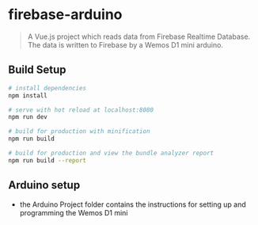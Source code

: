 # firebase-arduino

> A Vue.js project which reads data from Firebase Realtime Database. The data is written to Firebase by a Wemos D1 mini arduino.

## Build Setup

``` bash
# install dependencies
npm install

# serve with hot reload at localhost:8080
npm run dev

# build for production with minification
npm run build

# build for production and view the bundle analyzer report
npm run build --report
```

## Arduino setup

- the Arduino Project folder contains the instructions for setting up and programming the Wemos D1 mini

